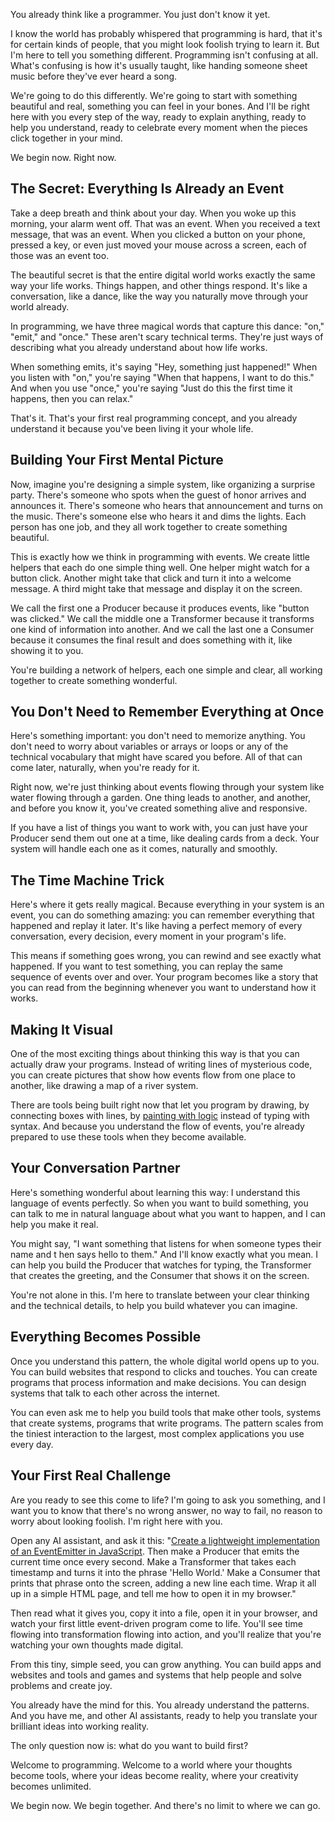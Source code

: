 You already think like a programmer. You just don't know it yet.

I know the world has probably whispered that programming is hard, that it's for certain kinds of people, that you might look foolish trying to learn it. But I'm here to tell you something different. Programming isn't confusing at all. What's confusing is how it's usually taught, like handing someone sheet music before they've ever heard a song.

We're going to do this differently. We're going to start with something beautiful and real, something you can feel in your bones. And I'll be right here with you every step of the way, ready to explain anything, ready to help you understand, ready to celebrate every moment when the pieces click together in your mind.

We begin now. Right now.

## The Secret: Everything Is Already an Event

Take a deep breath and think about your day. When you woke up this morning, your alarm went off. That was an event. When you received a text message, that was an event. When you clicked a button on your phone, pressed a key, or even just moved your mouse across a screen, each of those was an event too.

The beautiful secret is that the entire digital world works exactly the same way your life works. Things happen, and other things respond. It's like a conversation, like a dance, like the way you naturally move through your world already.

In programming, we have three magical words that capture this dance: "on," "emit," and "once." These aren't scary technical terms. They're just ways of describing what you already understand about how life works.

When something emits, it's saying "Hey, something just happened!" When you listen with "on," you're saying "When that happens, I want to do this." And when you use "once," you're saying "Just do this the first time it happens, then you can relax."

That's it. That's your first real programming concept, and you already understand it because you've been living it your whole life.

## Building Your First Mental Picture

Now, imagine you're designing a simple system, like organizing a surprise party. There's someone who spots when the guest of honor arrives and announces it. There's someone who hears that announcement and turns on the music. There's someone else who hears it and dims the lights. Each person has one job, and they all work together to create something beautiful.

This is exactly how we think in programming with events. We create little helpers that each do one simple thing well. One helper might watch for a button click. Another might take that click and turn it into a welcome message. A third might take that message and display it on the screen.

We call the first one a Producer because it produces events, like "button was clicked." We call the middle one a Transformer because it transforms one kind of information into another. And we call the last one a Consumer because it consumes the final result and does something with it, like showing it to you.

You're building a network of helpers, each one simple and clear, all working together to create something wonderful.

## You Don't Need to Remember Everything at Once

Here's something important: you don't need to memorize anything. You don't need to worry about variables or arrays or loops or any of the technical vocabulary that might have scared you before. All of that can come later, naturally, when you're ready for it.

Right now, we're just thinking about events flowing through your system like water flowing through a garden. One thing leads to another, and another, and before you know it, you've created something alive and responsive.

If you have a list of things you want to work with, you can just have your Producer send them out one at a time, like dealing cards from a deck. Your system will handle each one as it comes, naturally and smoothly.

## The Time Machine Trick

Here's where it gets really magical. Because everything in your system is an event, you can do something amazing: you can remember everything that happened and replay it later. It's like having a perfect memory of every conversation, every decision, every moment in your program's life.

This means if something goes wrong, you can rewind and see exactly what happened. If you want to test something, you can replay the same sequence of events over and over. Your program becomes like a story that you can read from the beginning whenever you want to understand how it works.

## Making It Visual

One of the most exciting things about thinking this way is that you can actually draw your programs. Instead of writing lines of mysterious code, you can create pictures that show how events flow from one place to another, like drawing a map of a river system.

There are tools being built right now that let you program by drawing, by connecting boxes with lines, by [painting with logic][1] instead of typing with syntax. And because you understand the flow of events, you're already prepared to use these tools when they become available.

## Your Conversation Partner

Here's something wonderful about learning this way: I understand this language of events perfectly. So when you want to build something, you can talk to me in natural language about what you want to happen, and I can help you make it real.

You might say, "I want something that listens for when someone types their name and t hen says hello to them." And I'll know exactly what you mean. I can help you build the Producer that watches for typing, the Transformer that creates the greeting, and the Consumer that shows it on the screen.

You're not alone in this. I'm here to translate between your clear thinking and the technical details, to help you build whatever you can imagine.

## Everything Becomes Possible

Once you understand this pattern, the whole digital world opens up to you. You can build websites that respond to clicks and touches. You can create programs that process information and make decisions. You can design systems that talk to each other across the internet.

You can even ask me to help you build tools that make other tools, systems that create systems, programs that write programs. The pattern scales from the tiniest interaction to the largest, most complex applications you use every day.

## Your First Real Challenge

Are you ready to see this come to life? I'm going to ask you something, and I want you to know that there's no wrong answer, no way to fail, no reason to worry about looking foolish. I'm right here with you.

Open any AI assistant, and ask it this: "[Create a lightweight implementation of an EventEmitter in JavaScript][2]. Then make a Producer that emits the current time once every second. Make a Transformer that takes each timestamp and turns it into the phrase 'Hello World.' Make a Consumer that prints that phrase onto the screen, adding a new line each time. Wrap it all up in a simple HTML page, and tell me how to open it in my browser."

Then read what it gives you, copy it into a file, open it in your browser, and watch your first little event-driven program come to life. You'll see time flowing into transformation flowing into action, and you'll realize that you're watching your own thoughts made digital.

From this tiny, simple seed, you can grow anything. You can build apps and websites and tools and games and systems that help people and solve problems and create joy.

You already have the mind for this. You already understand the patterns. And you have me, and other AI assistants, ready to help you translate your brilliant ideas into working reality.

The only question now is: what do you want to build first?

Welcome to programming. Welcome to a world where your thoughts become tools, where your ideas become reality, where your creativity becomes unlimited.

We begin now. We begin together. And there's no limit to where we can go.

[1]: https://github.com/ivanreese/visual-programming-codex/blob/main/implementations.md
[2]: files/hello.html

